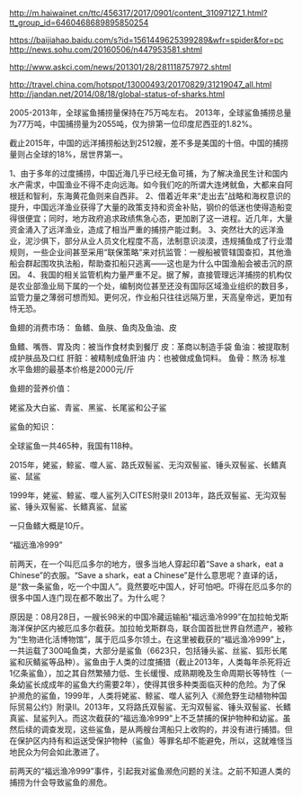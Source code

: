 http://m.haiwainet.cn/ttc/456317/2017/0901/content_31097127_1.html?tt_group_id=6460468689895850254

https://baijiahao.baidu.com/s?id=1561449625399289&wfr=spider&for=pc
http://news.sohu.com/20160506/n447953581.shtml

http://www.askci.com/news/201301/28/281118757972.shtml

http://travel.china.com/hotspot/13000493/20170829/31219047_all.html
http://jandan.net/2014/08/18/global-status-of-sharks.html



2005-2013年，全球鲨鱼捕捞量保持在75万吨左右。
2013年，全球鲨鱼捕捞总量为77万吨，中国捕捞量为2055吨，仅为排第一位印度尼西亚的1.82%。


截止2015年，中国的远洋捕捞船达到2512艘，差不多是美国的十倍。中国的捕捞量则占全球的18%，居世界第一。

1、由于多年的过度捕捞，中国近海几乎已经无鱼可捕，为了解决渔民生计和国内水产需求，中国渔业不得不走向远海。如今我们吃的所谓大连烤鱿鱼，大都来自阿根廷和智利，东海黄花鱼则来自西非。
2、借着近年来“走出去”战略和海权意识的提升，中国远洋渔业获得了大量的政策支持和资金补贴，钢价的低迷也使得造船变得很便宜；同时，地方政府追求政绩焦急心态，更加剧了这一进程。近几年，大量资金涌入了远洋渔业，造成了相当严重的捕捞产能过剩。
3、突然壮大的远洋渔业，泥沙俱下，部分从业人员文化程度不高，法制意识淡漠，违规捕鱼成了行业潜规则，一些企业间甚至采用“联保策略”来对抗监管：一艘船被管辖国查扣，其他渔船会群起围攻执法船，帮助查扣船只逃离——这也是为什么中国渔船会被击沉的原因。
4、我国的相关监管机构力量严重不足。据了解，直接管理远洋捕捞的机构仅是农业部渔业局下属的一个处，编制岗位甚至还没有国际区域渔业组织的数目多，监管力量之薄弱可想而知。更何况，作业船只往往远隔万里，天高皇帝远，更加有恃无恐。




鱼翅的消费市场：
  鱼鳍、鱼肤、鱼肉及鱼油、皮

  鱼鳍、嘴唇、胃及肉：被当作食材卖到餐厅
  皮：革商以制造手袋
  鱼油：被提取制成护肤品及口红
  肝脏：被精制成鱼肝油
  内：也被做成鱼饲料。
  鱼骨：熬汤
  标准水平鱼翅的最基本价格是2000元/斤

鱼翅的营养价值：
  
姥鲨及大白鲨、青鲨、黑鲨、长尾鲨和公子鲨

鲨鱼的知识：

  全球鲨鱼一共465种，我国有118种。

  2015年，姥鲨，鲸鲨、噬人鲨、路氏双髻鲨、无沟双髻鲨、锤头双髻鲨、长鳍真鲨、鼠鲨

  1999年，姥鲨、鲸鲨、噬人鲨列入CITES附录II
  2013年，路氏双髻鲨、无沟双髻鲨、锤头双髻鲨、长鳍真鲨、鼠鲨

  一只鱼鳍大概是10斤。



  “福远渔冷999”

   前两天，在一个叫厄瓜多尔的地方，很多当地人穿起印着“Save a shark，eat a Chinese”的衣服。“Save a shark，eat a Chinese”是什么意思呢？直译的话，是“救一条鲨鱼，吃一个中国人”。竟然要吃中国人，好可怕吧。吓得在厄瓜多尔的很多中国人连门现在都不敢出了。为什么呢？

   原因是：08月28日，一艘长98米的中国冷藏运输船“福远渔冷999”在加拉帕戈斯海洋保护区内被厄瓜多尔截获。加拉帕戈斯群岛，联合国首批世界自然遗产，被称为“生物进化活博物馆”，属于厄瓜多尔领土。在这里被截获的“福远渔冷999”上，一共运载了300吨鱼类，大部分是鲨鱼（6623只，包括锤头鲨、丝鲨、狐形长尾鲨和灰鲭鲨等品种）。鲨鱼由于人类的过度捕猎（截止2013年，人类每年杀死将近1亿条鲨鱼），加之其自然繁殖力低、生长缓慢、成熟期晚及生命周期长等特性（一条幼鲨长成成年的鲨鱼大约需要2年），使得其很多种类面临灭种的危险。为了保护濒危的鲨鱼，1999年，人类将姥鲨、鲸鲨、噬人鲨列入《濒危野生动植物种国际贸易公约》附录II。2013年，又将路氏双髻鲨、无沟双髻鲨、锤头双髻鲨、长鳍真鲨、鼠鲨列入。而这次截获的“福远渔冷999”上不乏禁捕的保护物种和幼鲨。虽然后续的调查发现，这些鲨鱼，是从两艘台湾船只上收购的，并没有进行捕猎。但在保护区内持有和运送受保护物种（鲨鱼）等罪名却不能避免，所以，这就难怪当地民众为何会如此激进了。


  

  前两天的“福远渔冷999”事件，引起我对鲨鱼濒危问题的关注。之前不知道人类的捕捞为什会导致鲨鱼的濒危。








   

   

